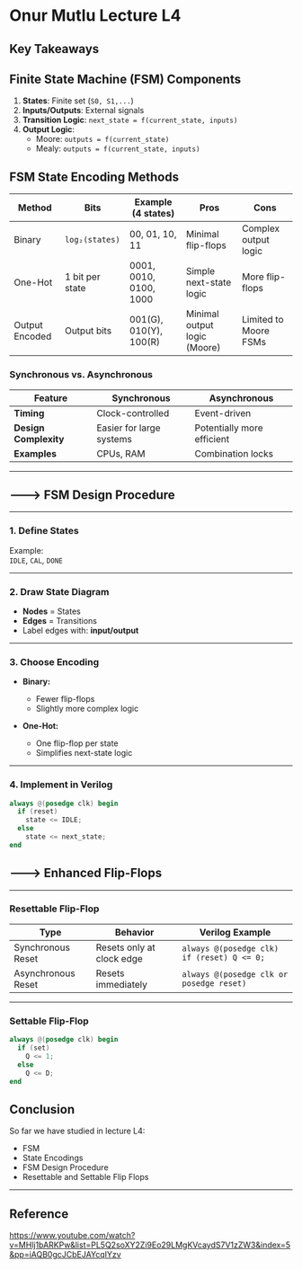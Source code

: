 # Onur Mutlu Lecture L4

## Key Takeaways

## Finite State Machine (FSM) Components
1. **States**: Finite set (`S0, S1,...`)  
2. **Inputs/Outputs**: External signals  
3. **Transition Logic**: `next_state = f(current_state, inputs)`  
4. **Output Logic**:  
   - Moore: `outputs = f(current_state)`  
   - Mealy: `outputs = f(current_state, inputs)`  

## FSM State Encoding Methods
| **Method**       | **Bits**          | **Example (4 states)** | **Pros**                     | **Cons**                |
|-------------------|-------------------|------------------------|------------------------------|-------------------------|
| Binary           | `log₂(states)`    | 00, 01, 10, 11         | Minimal flip-flops           | Complex output logic    |
| One-Hot          | 1 bit per state   | 0001, 0010, 0100, 1000 | Simple next-state logic      | More flip-flops         |
| Output Encoded   | Output bits       | 001(G), 010(Y), 100(R) | Minimal output logic (Moore) | Limited to Moore FSMs   |

### Synchronous vs. Asynchronous

| Feature           | Synchronous       | Asynchronous            |
|-------------------|-------------------|--------------------------|
| **Timing**        | Clock-controlled  | Event-driven             |
| **Design Complexity** | Easier for large systems | Potentially more efficient |
| **Examples**      | CPUs, RAM         | Combination locks        |

---


## ---> FSM Design Procedure

---

### 1. Define States

Example:  
`IDLE`, `CAL`, `DONE`

---

### 2. Draw State Diagram

- **Nodes** = States  
- **Edges** = Transitions  
- Label edges with: **input/output**

---

### 3. Choose Encoding

- **Binary:**  
  - Fewer flip-flops  
  - Slightly more complex logic

- **One-Hot:**  
  - One flip-flop per state  
  - Simplifies next-state logic

---

### 4. Implement in Verilog

```verilog
always @(posedge clk) begin
  if (reset)
    state <= IDLE;
  else
    state <= next_state;
end
```

## ---> Enhanced Flip-Flops

---

###  Resettable Flip-Flop

| Type               | Behavior                   | Verilog Example                                  |
|--------------------|-----------------------------|---------------------------------------------------|
| Synchronous Reset  | Resets only at clock edge   | `always @(posedge clk) if (reset) Q <= 0;`       |
| Asynchronous Reset | Resets immediately          | `always @(posedge clk or posedge reset)`         |

---

###  Settable Flip-Flop

```verilog
always @(posedge clk) begin
  if (set)
    Q <= 1;
  else
    Q <= D;
end
```


##  Conclusion
So far we have studied in lecture L4:
- FSM
- State Encodings
- FSM Design Procedure
- Resettable and Settable Flip Flops

---

##  Reference

https://www.youtube.com/watch?v=MHlj1bARKPw&list=PL5Q2soXY2Zi9Eo29LMgKVcaydS7V1zZW3&index=5&pp=iAQB0gcJCbEJAYcqIYzv


